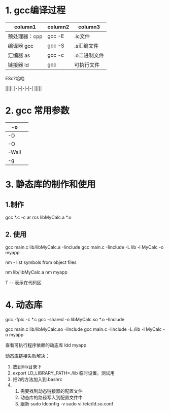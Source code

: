 # 1. gcc编译过程
|column1|column2|column3|
|-|-|-|
|预处理器：cpp|gcc -E|.ic文件|
|编译器 gcc|gcc -S|.s汇编文件|
|汇编器 as|gcc -c|.o二进制文件|
|链接器 ld|gcc |可执行文件|

ESc?哈哈

|||||
|-|-|-|-|-|
|||||

# 2. gcc 常用参数
|-o||
|-|-|
|-D||
|-O||
|-Wall||
|-g||

# 3. 静态库的制作和使用

## 1.制作
gcc *.c -c
ar rcs libMyCalc.a *.o

## 2. 使用
 gcc main.c lib/libMyCalc.a -Iinclude
 gcc main.c -Iinclude -L lib -l MyCalc -o myapp


nm - list symbols from object files

nm lib/libMyCalc.a
nm myapp

T -- 表示在代码区

# 4. 动态库

gcc -fpic -c *.c
gcc -shared -o libMyCalc.so *.o -Iinclude

gcc main.c lib/libMyCalc.so  -Iinclude
gcc main.c -Iinclude -L./lib -l MyCalc -o myapp

查看可执行程序依赖的动态库
ldd myapp

动态库链接失败解决：
1. 放到/lib目录下
2. export LD_LIBRARY_PATH=./lib   临时设置，测试用
3. 把2的方法加入到.bashrc
4. 1. 需要找到动态链接器的配置文件
   2. 动态库的路径写入到配置文件中
   3. 跟新 sudo ldconfig -v
   sudo vi /etc/ld.so.conf


